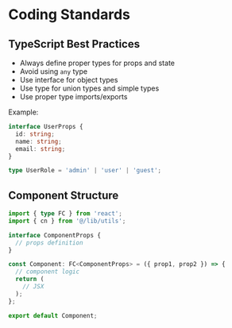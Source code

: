 # Coding Standards

## TypeScript Best Practices
- Always define proper types for props and state
- Avoid using `any` type
- Use interface for object types
- Use type for union types and simple types
- Use proper type imports/exports

Example:
```typescript
interface UserProps {
  id: string;
  name: string;
  email: string;
}

type UserRole = 'admin' | 'user' | 'guest';
```

## Component Structure
```typescript
import { type FC } from 'react';
import { cn } from '@/lib/utils';

interface ComponentProps {
  // props definition
}

const Component: FC<ComponentProps> = ({ prop1, prop2 }) => {
  // component logic
  return (
    // JSX
  );
};

export default Component;
```